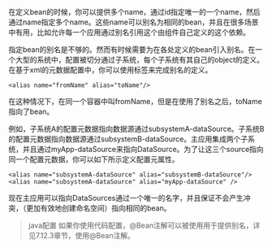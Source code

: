 在定义bean的时候，你可以提供多个name，通过id指定唯一的一个name，然后通过name指定多个name。这些name可以别名为相同的bean，并且在很多场景中有用，比如允许每一个应用通过别名引用这个由组件自己定义的这个依赖。

指定bean的别名是不够的。然而有时候需要为在各处定义的bean引入别名。在一个大型的系统中，配置被切分通过子系统，每个子系统有其自己的object的定义。在基于xml的元数据配置中，你可以使用<alias/>标签来完成别名的定义。

```
<alias name="fromName" alias="toName"/>
```

在这种情况下，在同一个容器中叫fromName，但是在使用了别名之后，toName指向了bean。

例如，子系统A的配置元数据指向数据源通过subsystemA-dataSource。子系统B的配置元数据指向数据源通过subsystemB-dataSource。主应用集成两个子系统，并且通过myApp-dataSource来指向DataSource。为了让这三个source指向同一个配置元数据，你可以如下所示定义配置元属性。

```
<alias name="subsystemA-dataSource" alias="subsystemB-dataSource"/>
<alias name="subsystemA-dataSource" alias="myApp-dataSource" />
```

现在主应用可以指向DataSources通过一个唯一的名字，并且保证不会产生冲突，（更加有效地创建命名空间）指向相同的bean。

>java配置
>如果你使用代码配置，@Bean注解可以被使用用于提供别名，详见7.12.3章节，使用@Bean注解。